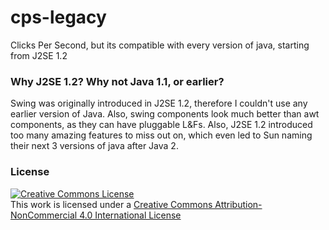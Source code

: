 # cps-legacy
Clicks Per Second, but its compatible with every version of java, starting from J2SE 1.2  

### Why J2SE 1.2? Why not Java 1.1, or earlier?
Swing was originally introduced in J2SE 1.2, therefore I couldn't use any earlier version of Java. Also, swing components look much better than awt components, as they can have pluggable L&Fs. 
Also, J2SE 1.2 introduced too many amazing features to miss out on, which even led to Sun naming their next 3 versions of java after Java 2.

### License
[![Creative Commons License](https://i.creativecommons.org/l/by-nc/4.0/88x31.png)](http://creativecommons.org/licenses/by-nc/4.0/)  
This work is licensed under a [Creative Commons Attribution-NonCommercial 4.0 International License](http://creativecommons.org/licenses/by-nc/4.0/)
